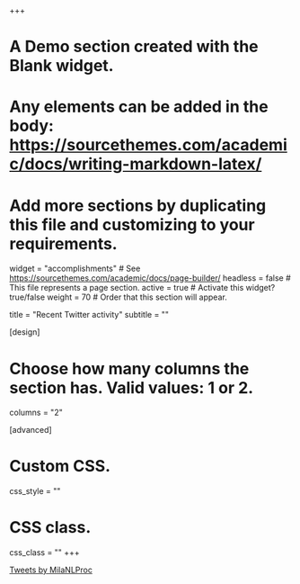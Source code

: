+++
# A Demo section created with the Blank widget.
# Any elements can be added in the body: https://sourcethemes.com/academic/docs/writing-markdown-latex/
# Add more sections by duplicating this file and customizing to your requirements.

widget = "accomplishments"  # See https://sourcethemes.com/academic/docs/page-builder/
headless = false  # This file represents a page section.
active = true  # Activate this widget? true/false
weight = 70  # Order that this section will appear.

title = "Recent Twitter activity"
subtitle = ""

[design]
  # Choose how many columns the section has. Valid values: 1 or 2.
  columns = "2"

[advanced]
 # Custom CSS.
 css_style = ""

 # CSS class.
 css_class = ""
+++


<a class="twitter-timeline" data-width="320" data-height="300"  href="https://twitter.com/MilaNLProc?ref_src=twsrc%5Etfw">Tweets by MilaNLProc</a> <script async src="https://platform.twitter.com/widgets.js" charset="utf-8"></script>
